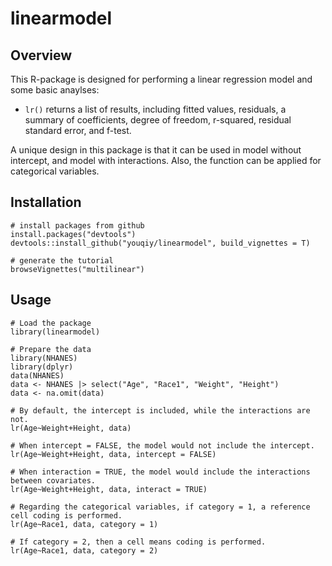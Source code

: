 # linearmodel

## Overview
This R-package is designed for performing a linear regression model and some
basic anaylses:

* `lr()` returns a list of results, including fitted values, residuals, a
summary of coefficients, degree of freedom, r-squared, residual standard error,
and f-test.

A unique design in this package is that it can be used in model without 
intercept, and model with interactions. Also, the function can be applied for categorical variables.

## Installation
```
# install packages from github
install.packages("devtools")
devtools::install_github("youqiy/linearmodel", build_vignettes = T)

# generate the tutorial
browseVignettes("multilinear") 
```

## Usage
```
# Load the package
library(linearmodel)

# Prepare the data
library(NHANES)
library(dplyr)
data(NHANES)
data <- NHANES |> select("Age", "Race1", "Weight", "Height")
data <- na.omit(data)

# By default, the intercept is included, while the interactions are not.
lr(Age~Weight+Height, data)

# When intercept = FALSE, the model would not include the intercept.
lr(Age~Weight+Height, data, intercept = FALSE)

# When interaction = TRUE, the model would include the interactions between covariates.
lr(Age~Weight+Height, data, interact = TRUE)

# Regarding the categorical variables, if category = 1, a reference cell coding is performed.
lr(Age~Race1, data, category = 1)

# If category = 2, then a cell means coding is performed.
lr(Age~Race1, data, category = 2)
```
